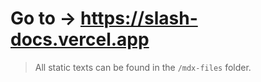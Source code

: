 # Go to -> https://slash-docs.vercel.app

>All static texts can be found in the `/mdx-files` folder.
